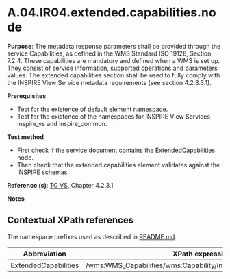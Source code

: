 # A.04.IR04.extended.capabilities.node

**Purpose**: The metadata response parameters shall be provided through the service Capabilities, as defined in the WMS Standard ISO 19128, Section 7.2.4. These capabilities are mandatory and defined when a WMS is set up. They consist of service information, supported operations and parameters values. The extended capabilities section shall be used to fully comply with the INSPIRE View Service metadata requirements (see section 4.2.3.3.1).

**Prerequisites**

* Test for the existence of default element namespace.
* Test for the existence of the namespaces for INSPIRE View Services inspire_vs and inspire_common.

**Test method**

* First check if the service document contains the ExtendedCapabilities node.
* Then check that the extended capabilities element validates against the INSPIRE schemas.

**Reference (s)**: [TG VS](README.md#ref_TG_VS), Chapter 4.2.3.1

**Notes**


## Contextual XPath references

The namespace prefixes used as described in [README.md](README.md#namespaces).

Abbreviation                                               |  XPath expression
---------------------------------------------------------- | -------------------------------------------------------------------------
ExtendedCapabilities <a name="extendedCapabilities"></a>   | /wms:WMS_Capabilities/wms:Capability/inspire_vs:ExtendedCapabilities
